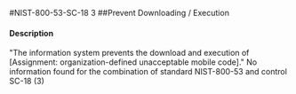 #NIST-800-53-SC-18 3
##Prevent Downloading / Execution
#### Description
"The information system prevents the download and execution of [Assignment: organization-defined unacceptable mobile code]."
No information found for the combination of standard NIST-800-53 and control SC-18 (3)
